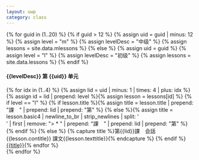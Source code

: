 ```yaml
---
layout: uwp
category: class
---
```

<style>
.panel-heading a:after {
  font-family:'Glyphicons Halflings';
  content:"\e114";
  float: right;
  color: grey;
}
.panel-heading a.collapsed:after {
  content:"\e080";
}
.panel-heading a {
  display: block;
  text-decoration: none;
}
</style>

<div class="panel-group" id="accordion">
{% for guid in (1..20) %}
  {% if guid > 12 %}
    {% assign uid = guid | minus: 12 %}
    {% assign level = "m" %}
    {% assign levelDesc = "中级" %}
    {% assign lessons = site.data.mlessons %}
  {% else %}
    {% assign uid = guid %}
    {% assign level = "l" %}
    {% assign levelDesc = "初级" %}
    {% assign lessons = site.data.lessons %}
  {% endif %}
  <div class="panel panel-default">
    <div class="panel-heading">
      <h4 class="panel-title">
      <a data-toggle="collapse" data-parent="#accordion" href="#collapse{{guid}}">{{levelDesc}} 第 {{uid}} 单元</a>
      </h4>
    </div>
    <div id="collapse{{guid}}" class="panel-collapse collapse list-group">
{% for idx in (1..4) %}
{% assign lid = uid | minus: 1 | times: 4 | plus: idx %}
{% assign id = lid | prepend: level %}{% assign lesson = lessons[id] %}
{% if level == "l" %}
  {% if lesson.title %}{% assign title = lesson.title | prepend: "課　" | prepend: lid | prepend: "第" %}
  {% else %}{% assign title = lesson.basic4 | newline_to_br | strip_newlines | split: '<br />' | first | remove: "> * " | prepend: "課　" | prepend: lid | prepend: "第" %}
  {% endif %}
{% else %}
  {% capture title %}第{{lid}}課　<span class="label label-info">会話</span>{{lesson.contitle}} <span class="label label-info">課文</span>{{lesson.texttitle}}{% endcapture %}
{% endif %}
<a class="japan list-group-item" href="{{level}}/lesson{{lid}}.html">{{title}}</a>{% endfor %}
</div></div>{% endfor %}
</div>
<script>
$(document).ready(function() {
  $('a').each(function() {
    $(this).html(japanruby($(this).html()));
  });
});
</script>
